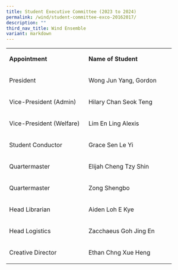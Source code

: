 ```yaml
---
title: Student Executive Committee (2023 to 2024)
permalink: /wind/student-committee-exco-20162017/
description: ""
third_nav_title: Wind Ensemble
variant: markdown
---
```

<table width="414">
<tbody>
<tr>
<td width="198">
<p><strong>Appointment</strong></p>
</td>
<td width="216">
<p><strong>Name of Student</strong></p>
</td>
</tr>
<tr>
<td width="198">
<p>President</p>
</td>
<td width="216">
<p>Wong Jun Yang, Gordon</p>
</td>
</tr>
<tr>
<td width="198">
<p>Vice-President (Admin)</p>
</td>
<td width="216">
<p>Hilary Chan Seok Teng</p>
</td>
</tr>
<tr>
<td width="198">
<p>Vice-President (Welfare)</p>
</td>
<td width="216">
<p>Lim En Ling Alexis</p>
</td>
</tr>
<tr>
<td width="198">
<p>Student Conductor</p>
</td>
<td width="216">
<p>Grace Sen Le Yi</p>
</td>
</tr>
<tr>
<td width="198">
<p>Quartermaster</p>
</td>
<td width="216">
<p>Elijah Cheng Tzy Shin</p>
</td>
</tr>
<tr>
<td width="198">
<p>Quartermaster</p>
</td>
<td width="216">
<p>Zong Shengbo</p>
</td>
</tr>
<tr>
<td width="198">
<p>Head Librarian</p>
</td>
<td width="216">
<p>Aiden Loh E Kye</p>
</td>
</tr>
<tr>
<td width="198">
<p>Head Logistics</p>
</td>
<td width="216">
<p>Zacchaeus Goh Jing En</p>
</td>
</tr>
<tr>
<td width="198">
<p>Creative Director</p>
</td>
<td width="216">
<p>Ethan Chng Xue Heng</p>
</td>
</tr>
</tbody>
</table>